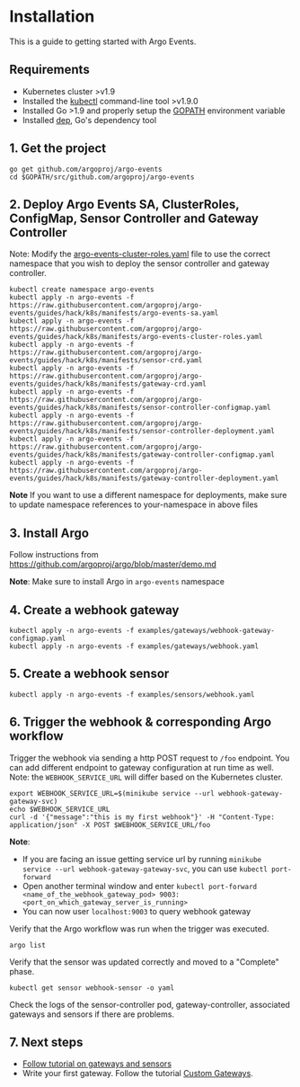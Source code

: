 # Installation
This is a guide to getting started with Argo Events.

## Requirements
* Kubernetes cluster >v1.9
* Installed the [kubectl](https://kubernetes.io/docs/tasks/tools/install-kubectl/) command-line tool >v1.9.0
* Installed Go >1.9 and properly setup the [GOPATH](https://golang.org/doc/install) environment variable
* Installed [dep](https://golang.github.io/dep/docs/installation.html), Go's dependency tool

## 1. Get the project
```
go get github.com/argoproj/argo-events
cd $GOPATH/src/github.com/argoproj/argo-events
```

## 2. Deploy Argo Events SA, ClusterRoles, ConfigMap, Sensor Controller and Gateway Controller
Note: Modify the [argo-events-cluster-roles.yaml](../hack/k8s/manifests/argo-events-cluster-roles.yaml) file to use the correct namespace that you wish to deploy the sensor controller and gateway controller.

```
kubectl create namespace argo-events
kubectl apply -n argo-events -f https://raw.githubusercontent.com/argoproj/argo-events/guides/hack/k8s/manifests/argo-events-sa.yaml
kubectl apply -n argo-events -f https://raw.githubusercontent.com/argoproj/argo-events/guides/hack/k8s/manifests/argo-events-cluster-roles.yaml
kubectl apply -n argo-events -f https://raw.githubusercontent.com/argoproj/argo-events/guides/hack/k8s/manifests/sensor-crd.yaml
kubectl apply -n argo-events -f https://raw.githubusercontent.com/argoproj/argo-events/guides/hack/k8s/manifests/gateway-crd.yaml
kubectl apply -n argo-events -f https://raw.githubusercontent.com/argoproj/argo-events/guides/hack/k8s/manifests/sensor-controller-configmap.yaml
kubectl apply -n argo-events -f https://raw.githubusercontent.com/argoproj/argo-events/guides/hack/k8s/manifests/sensor-controller-deployment.yaml
kubectl apply -n argo-events -f https://raw.githubusercontent.com/argoproj/argo-events/guides/hack/k8s/manifests/gateway-controller-configmap.yaml
kubectl apply -n argo-events -f https://raw.githubusercontent.com/argoproj/argo-events/guides/hack/k8s/manifests/gateway-controller-deployment.yaml
```

<b>Note</b> If you want to use a different namespace for deployments, make sure to update namespace references
to your-namespace in above files

## 3. Install Argo
Follow instructions from https://github.com/argoproj/argo/blob/master/demo.md

<b>Note</b>: Make sure to install Argo in `argo-events` namespace

## 4. Create a webhook gateway
```
kubectl apply -n argo-events -f examples/gateways/webhook-gateway-configmap.yaml
kubectl apply -n argo-events -f examples/gateways/webhook.yaml
```

## 5. Create a webhook sensor
```
kubectl apply -n argo-events -f examples/sensors/webhook.yaml
```

## 6. Trigger the webhook & corresponding Argo workflow
Trigger the webhook via sending a http POST request to `/foo` endpoint. You can add different endpoint to 
gateway configuration at run time as well.
Note: the `WEBHOOK_SERVICE_URL` will differ based on the Kubernetes cluster.
```
export WEBHOOK_SERVICE_URL=$(minikube service --url webhook-gateway-gateway-svc)
echo $WEBHOOK_SERVICE_URL
curl -d '{"message":"this is my first webhook"}' -H "Content-Type: application/json" -X POST $WEBHOOK_SERVICE_URL/foo
```

<b>Note</b>: 
   * If you are facing an issue getting service url by running `minikube service --url webhook-gateway-gateway-svc`, you can use `kubectl port-forward`
   * Open another terminal window and enter `kubectl port-forward <name_of_the_webhook_gateway_pod> 9003:<port_on_which_gateway_server_is_running>`
   * You can now user `localhost:9003` to query webhook gateway
  

Verify that the Argo workflow was run when the trigger was executed.
```
argo list
```

Verify that the sensor was updated correctly and moved to a "Complete" phase.
```
kubectl get sensor webhook-sensor -o yaml
```

Check the logs of the sensor-controller pod, gateway-controller, associated gateways and sensors if there are problems.

## 7. Next steps
* [Follow tutorial on gateways and sensors](tutorial.md)
* Write your first gateway. Follow the tutorial [Custom Gateways](custom-gateway.md).
